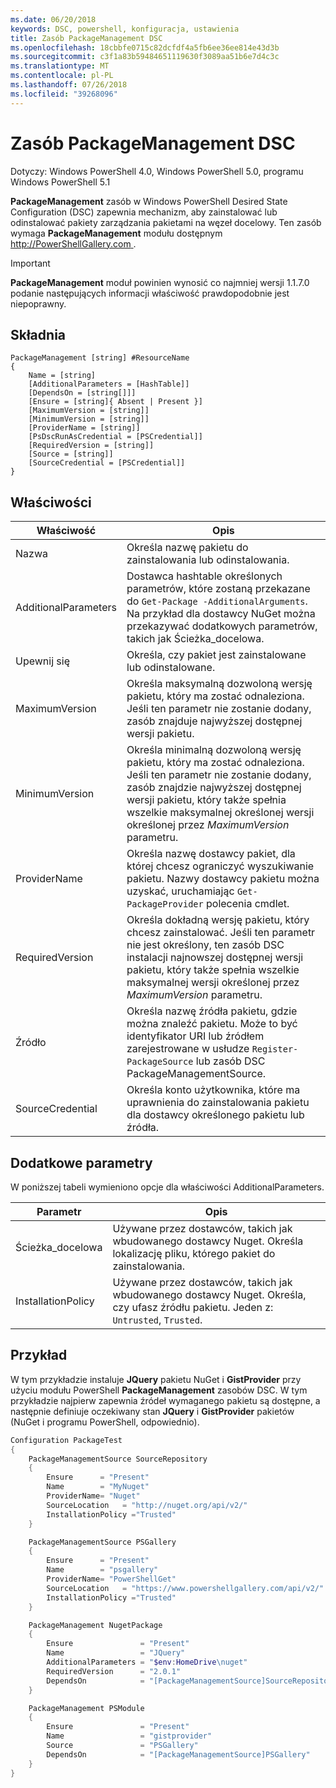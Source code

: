 ```yaml
---
ms.date: 06/20/2018
keywords: DSC, powershell, konfiguracja, ustawienia
title: Zasób PackageManagement DSC
ms.openlocfilehash: 18cbbfe0715c82dcfdf4a5fb6ee36ee814e43d3b
ms.sourcegitcommit: c3f1a83b59484651119630f3089aa51b6e7d4c3c
ms.translationtype: MT
ms.contentlocale: pl-PL
ms.lasthandoff: 07/26/2018
ms.locfileid: "39268096"
---
```

# <a name="dsc-packagemanagement-resource"></a>Zasób PackageManagement DSC

Dotyczy: Windows PowerShell 4.0, Windows PowerShell 5.0, programu Windows PowerShell 5.1

**PackageManagement** zasób w Windows PowerShell Desired State Configuration (DSC) zapewnia mechanizm, aby zainstalować lub odinstalować pakiety zarządzania pakietami na węzeł docelowy. Ten zasób wymaga **PackageManagement** modułu dostępnym [ http://PowerShellGallery.com ](http://PowerShellGallery.com).

> [!IMPORTANT]
> **PackageManagement** moduł powinien wynosić co najmniej wersji 1.1.7.0 podanie następujących informacji właściwość prawdopodobnie jest niepoprawny.

## <a name="syntax"></a>Składnia

```
PackageManagement [string] #ResourceName
{
    Name = [string]
    [AdditionalParameters = [HashTable]]
    [DependsOn = [string[]]]
    [Ensure = [string]{ Absent | Present }]
    [MaximumVersion = [string]]
    [MinimumVersion = [string]]
    [ProviderName = [string]]
    [PsDscRunAsCredential = [PSCredential]]
    [RequiredVersion = [string]]
    [Source = [string]]
    [SourceCredential = [PSCredential]]
}
```

## <a name="properties"></a>Właściwości

| Właściwość | Opis |
| --- | --- |
| Nazwa| Określa nazwę pakietu do zainstalowania lub odinstalowania.|
| AdditionalParameters| Dostawca hashtable określonych parametrów, które zostaną przekazane do `Get-Package -AdditionalArguments`. Na przykład dla dostawcy NuGet można przekazywać dodatkowych parametrów, takich jak Ścieżka_docelowa.|
| Upewnij się| Określa, czy pakiet jest zainstalowane lub odinstalowane.|
| MaximumVersion|Określa maksymalną dozwoloną wersję pakietu, który ma zostać odnaleziona. Jeśli ten parametr nie zostanie dodany, zasób znajduje najwyższej dostępnej wersji pakietu.|
| MinimumVersion|Określa minimalną dozwoloną wersję pakietu, który ma zostać odnaleziona. Jeśli ten parametr nie zostanie dodany, zasób znajdzie najwyższej dostępnej wersji pakietu, który także spełnia wszelkie maksymalnej określonej wersji określonej przez _MaximumVersion_ parametru.|
| ProviderName| Określa nazwę dostawcy pakiet, dla której chcesz ograniczyć wyszukiwanie pakietu. Nazwy dostawcy pakietu można uzyskać, uruchamiając `Get-PackageProvider` polecenia cmdlet.|
| RequiredVersion| Określa dokładną wersję pakietu, który chcesz zainstalować. Jeśli ten parametr nie jest określony, ten zasób DSC instalacji najnowszej dostępnej wersji pakietu, który także spełnia wszelkie maksymalnej wersji określonej przez _MaximumVersion_ parametru.|
| Źródło| Określa nazwę źródła pakietu, gdzie można znaleźć pakietu. Może to być identyfikator URI lub źródłem zarejestrowane w usłudze `Register-PackageSource` lub zasób DSC PackageManagementSource.|
| SourceCredential | Określa konto użytkownika, które ma uprawnienia do zainstalowania pakietu dla dostawcy określonego pakietu lub źródła.|

## <a name="additional-parameters"></a>Dodatkowe parametry

W poniższej tabeli wymieniono opcje dla właściwości AdditionalParameters.

| Parametr | Opis |
| --- | --- |
| Ścieżka_docelowa| Używane przez dostawców, takich jak wbudowanego dostawcy Nuget. Określa lokalizację pliku, którego pakiet do zainstalowania.|
| InstallationPolicy| Używane przez dostawców, takich jak wbudowanego dostawcy Nuget. Określa, czy ufasz źródłu pakietu. Jeden z: `Untrusted`, `Trusted`.|

## <a name="example"></a>Przykład

W tym przykładzie instaluje **JQuery** pakietu NuGet i **GistProvider** przy użyciu modułu PowerShell **PackageManagement** zasobów DSC. W tym przykładzie najpierw zapewnia źródeł wymaganego pakietu są dostępne, a następnie definiuje oczekiwany stan **JQuery** i **GistProvider** pakietów (NuGet i programu PowerShell, odpowiednio).

```powershell
Configuration PackageTest
{
    PackageManagementSource SourceRepository
    {
        Ensure      = "Present"
        Name        = "MyNuget"
        ProviderName= "Nuget"
        SourceLocation   = "http://nuget.org/api/v2/"
        InstallationPolicy ="Trusted"
    }

    PackageManagementSource PSGallery
    {
        Ensure      = "Present"
        Name        = "psgallery"
        ProviderName= "PowerShellGet"
        SourceLocation   = "https://www.powershellgallery.com/api/v2/"
        InstallationPolicy ="Trusted"
    }

    PackageManagement NugetPackage
    {
        Ensure               = "Present"
        Name                 = "JQuery"
        AdditionalParameters = "$env:HomeDrive\nuget"
        RequiredVersion      = "2.0.1"
        DependsOn            = "[PackageManagementSource]SourceRepository"
    }

    PackageManagement PSModule
    {
        Ensure               = "Present"
        Name                 = "gistprovider"
        Source               = "PSGallery"
        DependsOn            = "[PackageManagementSource]PSGallery"
    }
}
```
